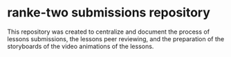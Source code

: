 # ranke-two submissions repository 

This repository was created to centralize and document the process of lessons submissions, the lessons peer reviewing, and the preparation of the storyboards of the video animations of the lessons. 